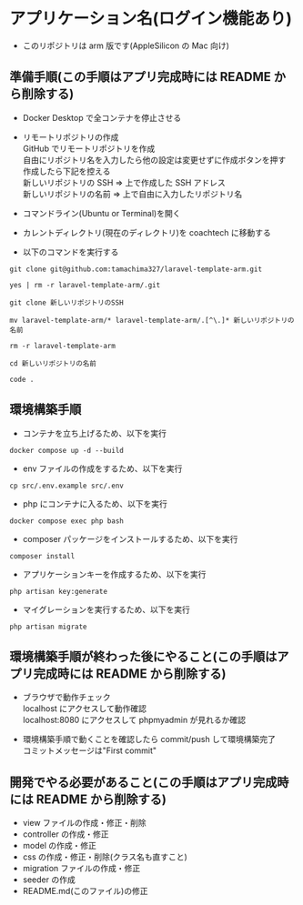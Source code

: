 # アプリケーション名(ログイン機能あり)

-   このリポジトリは arm 版です(AppleSilicon の Mac 向け)

## 準備手順(この手順はアプリ完成時には README から削除する)

-   Docker Desktop で全コンテナを停止させる

-   リモートリポジトリの作成  
    GitHub でリモートリポジトリを作成  
    自由にリポジトリ名を入力したら他の設定は変更せずに作成ボタンを押す  
    作成したら下記を控える  
    新しいリポジトリの SSH => 上で作成した SSH アドレス  
    新しいリポジトリの名前 => 上で自由に入力したリポジトリ名

-   コマンドライン(Ubuntu or Terminal)を開く

-   カレントディレクトリ(現在のディレクトリ)を coachtech に移動する

-   以下のコマンドを実行する

```
git clone git@github.com:tamachima327/laravel-template-arm.git
```

```
yes | rm -r laravel-template-arm/.git
```

```
git clone 新しいリポジトリのSSH
```

```
mv laravel-template-arm/* laravel-template-arm/.[^\.]* 新しいリポジトリの名前
```

```
rm -r laravel-template-arm
```

```
cd 新しいリポジトリの名前
```

```
code .
```

## 環境構築手順

-   コンテナを立ち上げるため、以下を実行

```
docker compose up -d --build
```

-   env ファイルの作成をするため、以下を実行

```
cp src/.env.example src/.env
```

-   php にコンテナに入るため、以下を実行

```
docker compose exec php bash
```

-   composer パッケージをインストールするため、以下を実行

```
composer install
```

-   アプリケーションキーを作成するため、以下を実行

```
php artisan key:generate
```

-   マイグレーションを実行するため、以下を実行

```
php artisan migrate
```

## 環境構築手順が終わった後にやること(この手順はアプリ完成時には README から削除する)

-   ブラウザで動作チェック  
    localhost にアクセスして動作確認  
    localhost:8080 にアクセスして phpmyadmin が見れるか確認

-   環境構築手順で動くことを確認したら commit/push して環境構築完了  
    コミットメッセージは"First commit"

## 開発でやる必要があること(この手順はアプリ完成時には README から削除する)

-   view ファイルの作成・修正・削除
-   controller の作成・修正
-   model の作成・修正
-   css の作成・修正・削除(クラス名も直すこと)
-   migration ファイルの作成・修正
-   seeder の作成
-   README.md(このファイル)の修正
